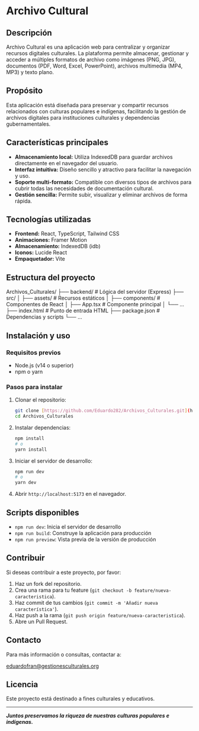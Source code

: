# Archivo Cultural

## Descripción

Archivo Cultural es una aplicación web para centralizar y organizar recursos digitales culturales. La plataforma permite almacenar, gestionar y acceder a múltiples formatos de archivo como imágenes (PNG, JPG), documentos (PDF, Word, Excel, PowerPoint), archivos multimedia (MP4, MP3) y texto plano.

## Propósito

Esta aplicación está diseñada para preservar y compartir recursos relacionados con culturas populares e indígenas, facilitando la gestión de archivos digitales para instituciones culturales y dependencias gubernamentales.

## Características principales

* **Almacenamiento local:** Utiliza IndexedDB para guardar archivos directamente en el navegador del usuario.
* **Interfaz intuitiva:** Diseño sencillo y atractivo para facilitar la navegación y uso.
* **Soporte multi-formato:** Compatible con diversos tipos de archivos para cubrir todas las necesidades de documentación cultural.
* **Gestión sencilla:** Permite subir, visualizar y eliminar archivos de forma rápida.

## Tecnologías utilizadas

* **Frontend:** React, TypeScript, Tailwind CSS
* **Animaciones:** Framer Motion
* **Almacenamiento:** IndexedDB (idb)
* **Iconos:** Lucide React
* **Empaquetador:** Vite

## Estructura del proyecto

Archivos_Culturales/
├── backend/           # Lógica del servidor (Express)
├── src/
│   ├── assets/        # Recursos estáticos
│   ├── components/    # Componentes de React
│   ├── App.tsx        # Componente principal
│   └── ...
├── index.html         # Punto de entrada HTML
├── package.json       # Dependencias y scripts
└── ...

## Instalación y uso

### Requisitos previos

* Node.js (v14 o superior)
* npm o yarn

### Pasos para instalar

1.  Clonar el repositorio:

    ```bash
    git clone [https://github.com/Eduardo282/Archivos_Culturales.git](https://github.com/Eduardo282/Archivos_Culturales.git)
    cd Archivos_Culturales
    ```

2.  Instalar dependencias:

    ```bash
    npm install
    # o
    yarn install
    ```

3.  Iniciar el servidor de desarrollo:

    ```bash
    npm run dev
    # o
    yarn dev
    ```

4.  Abrir `http://localhost:5173` en el navegador.

## Scripts disponibles

* `npm run dev`: Inicia el servidor de desarrollo
* `npm run build`: Construye la aplicación para producción
* `npm run preview`: Vista previa de la versión de producción

## Contribuir

Si deseas contribuir a este proyecto, por favor:

1.  Haz un fork del repositorio.
2.  Crea una rama para tu feature (`git checkout -b feature/nueva-caracteristica`).
3.  Haz commit de tus cambios (`git commit -m 'Añadir nueva característica'`).
4.  Haz push a la rama (`git push origin feature/nueva-caracteristica`).
5.  Abre un Pull Request.

## Contacto

Para más información o consultas, contactar a:

eduardofran@gestionesculturales.org

## Licencia

Este proyecto está destinado a fines culturales y educativos.

---

___Juntos preservamos la riqueza de nuestras culturas populares e indígenas.___


